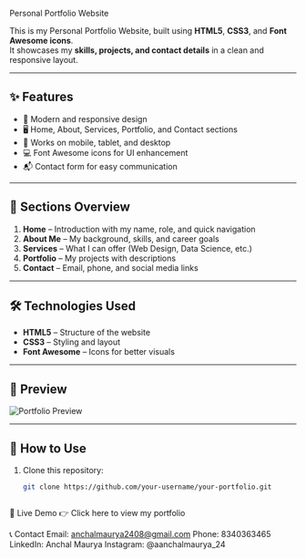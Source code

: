 Personal Portfolio Website

This is my Personal Portfolio Website, built using **HTML5**, **CSS3**, and **Font Awesome icons**.  
It showcases my **skills, projects, and contact details** in a clean and responsive layout.

---

## ✨ Features

- 🎨 Modern and responsive design  
- 🖥️ Home, About, Services, Portfolio, and Contact sections  
- 📱 Works on mobile, tablet, and desktop  
- 💻 Font Awesome icons for UI enhancement  
- 📬 Contact form for easy communication  

---

## 📂 Sections Overview

1. **Home** – Introduction with my name, role, and quick navigation  
2. **About Me** – My background, skills, and career goals  
3. **Services** – What I can offer (Web Design, Data Science, etc.)  
4. **Portfolio** – My projects with descriptions  
5. **Contact** – Email, phone, and social media links  

---

## 🛠️ Technologies Used

- **HTML5** – Structure of the website  
- **CSS3** – Styling and layout  
- **Font Awesome** – Icons for better visuals  

---

## 📸 Preview

![Portfolio Preview](https://img.freepik.com/premium-vector/purple-web-development-background_76964-167.jpg)

---

## 🚀 How to Use

1. Clone this repository:
   ```bash
   git clone https://github.com/your-username/your-portfolio.git



🔗 Live Demo
👉 Click here to view my portfolio

📞 Contact
Email: anchalmaurya2408@gmail.com
Phone: 8340363465
LinkedIn: Anchal Maurya
Instagram: @aanchalmaurya_24
